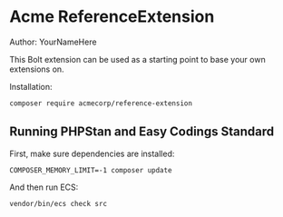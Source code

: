 # Acme ReferenceExtension

Author: YourNameHere

This Bolt extension can be used as a starting point to base your own extensions on.

Installation:

```bash
composer require acmecorp/reference-extension
```


## Running PHPStan and Easy Codings Standard

First, make sure dependencies are installed:

```
COMPOSER_MEMORY_LIMIT=-1 composer update
```

And then run ECS:

```
vendor/bin/ecs check src
```
